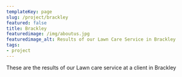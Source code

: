 ```yaml
---
templateKey: page
slug: /project/brackley
featured: false
title: Brackley
featuredimage: /img/aboutus.jpg
featuredimage_alt: Results of our Lawn Care Service in Brackley
tags:
- project
---
```

These are the results of our Lawn care service at a client in Brackley


